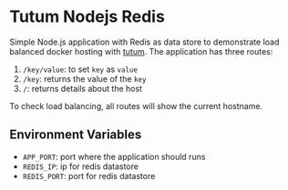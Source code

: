 Tutum Nodejs Redis
===

Simple Node.js application with Redis as data store to demonstrate load balanced docker hosting with [tutum](https://www.tutum.co/). The application has three routes:

1. `/key/value`: to set `key` as `value`
2. `/key`: returns the value of the `key`
3. `/`: returns details about the host

To check load balancing, all routes will show the current hostname.

Environment Variables
---

* `APP_PORT`: port where the application should runs
* `REDIS_IP`: ip for redis datastore
* `REDIS_PORT`: port for redis datastore